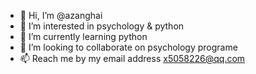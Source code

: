 - 👋 Hi, I’m @azanghai
- 👀 I’m interested in psychology & python
- 🌱 I’m currently learning python
- 💞️ I’m looking to collaborate on psychology programe
- 📫 Reach me by my email address x5058226@qq.com

<!---
azanghai/azanghai is a ✨ special ✨ repository because its `README.md` (this file) appears on your GitHub profile.
You can click the Preview link to take a look at your changes.
--->
